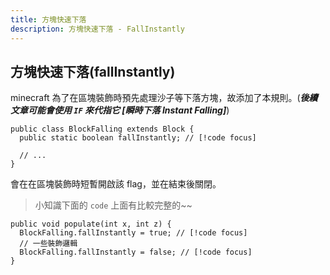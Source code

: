 ```yaml
---
title: 方塊快速下落
description: 方塊快速下落 - FallInstantly
---
```


## 方塊快速下落(fallInstantly)

minecraft 為了在區塊裝飾時預先處理沙子等下落方塊，故添加了本規則。(_**後續文章可能會使用 `IF` 來代指它 \[瞬時下落 Instant Falling]**_)

```java{2} [BlockFalling.java] line-numbers
public class BlockFalling extends Block {
  public static boolean fallInstantly; // [!code focus]

  // ...
}
```

會在在區塊裝飾時短暫開啟該 flag，並在結束後關閉。

> 小知識下面的 `code` 上面有比較完整的~~

```java{2,4} [ChunkGeneratorOverworld.java] line-numbers
public void populate(int x, int z) {
  BlockFalling.fallInstantly = true; // [!code focus]
  // 一些裝飾邏輯
  BlockFalling.fallInstantly = false; // [!code focus]
}
```
